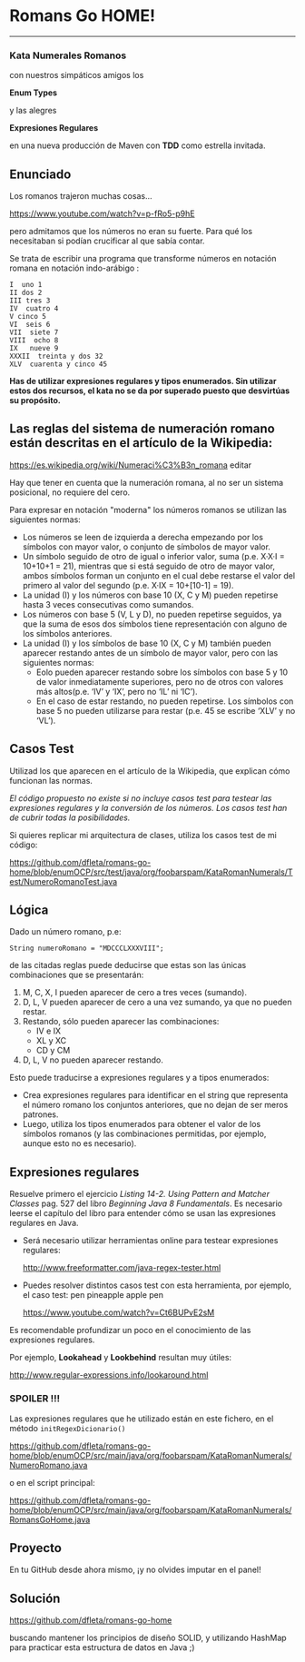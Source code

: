 # Romans Go HOME!

---

### Kata Numerales Romanos

con nuestros simpáticos amigos los

**Enum Types**

y las alegres

**Expresiones Regulares**

en una nueva producción de Maven con **TDD** como estrella invitada.

## Enunciado
Los romanos trajeron muchas cosas...

https://www.youtube.com/watch?v=p-fRo5-p9hE

pero admitamos que los números no eran su fuerte. Para qué los necesitaban si podían crucificar al que sabía contar.

Se trata de escribir una programa que transforme números en notación romana en notación indo-arábigo :

```
I  uno 1
II dos 2
III tres 3 
IV  cuatro 4 
V cinco 5
VI  seis 6
VII  siete 7
VIII  ocho 8
IX   nueve 9
XXXII  treinta y dos 32
XLV  cuarenta y cinco 45
```

**Has de utilizar expresiones regulares y tipos enumerados.
Sin utilizar estos dos recursos, el kata no se da por superado puesto que desvirtúas su propósito.**

## Las reglas del sistema de numeración romano están descritas en el artículo de la Wikipedia:

https://es.wikipedia.org/wiki/Numeraci%C3%B3n_romana
editar

Hay que tener en cuenta que la numeración romana, al no ser un sistema posicional, no requiere del cero.

Para expresar en notación "moderna" los números romanos se utilizan las siguientes normas:

- Los números se leen de izquierda a derecha empezando por los símbolos con mayor valor, o conjunto de símbolos de mayor valor.
- Un símbolo seguido de otro de igual o inferior valor, suma (p.e. X·X·I = 10+10+1 = 21), mientras que si está seguido de otro de mayor valor, ambos símbolos forman un conjunto en el cual debe restarse el valor del primero al valor del segundo (p.e. X·IX = 10+[10-1] = 19).
- La unidad (I) y los números con base 10 (X, C y M) pueden repetirse hasta 3 veces consecutivas como sumandos.
- Los números con base 5 (V, L y D), no pueden repetirse seguidos, ya que la suma de esos dos símbolos tiene representación con alguno de los símbolos anteriores.
- La unidad (I) y los símbolos de base 10 (X, C y M) también pueden aparecer restando antes de un símbolo de mayor valor, pero con las siguientes normas:
    - Eolo pueden aparecer restando sobre los símbolos con base 5 y 10 de valor inmediatamente superiores, pero no de otros con valores más altos(p.e. ‘IV’ y ‘IX’, pero no ‘IL’ ni ‘IC’).
    - En el caso de estar restando, no pueden repetirse.
      Los símbolos con base 5 no pueden utilizarse para restar (p.e. 45 se escribe ‘XLV’ y no ‘VL’).

## Casos Test

Utilizad los que aparecen en el artículo de la Wikipedia, que explican cómo funcionan las normas.

*El código propuesto no existe si no incluye casos test para testear las expresiones regulares y la conversión de los números.
Los casos test han de cubrir todas la posibilidades.*

Si quieres replicar mi arquitectura de clases, utiliza los casos test de mi código:

https://github.com/dfleta/romans-go-home/blob/enumOCP/src/test/java/org/foobarspam/KataRomanNumerals/Test/NumeroRomanoTest.java

## Lógica

Dado un número romano, p.e:

`String numeroRomano = "MDCCCLXXXVIII";`

de las citadas reglas puede deducirse que estas son las únicas combinaciones que se presentarán:

1. M, C, X, I pueden aparecer de cero a tres veces (sumando).
2. D, L, V pueden aparecer de cero a una vez sumando, ya que no pueden restar.
3. Restando, sólo pueden aparecer las combinaciones:
    - IV e IX
    - XL y XC
    - CD y CM
4. D, L, V no pueden aparecer restando.

Esto puede traducirse a expresiones regulares y a tipos enumerados:

- Crea expresiones regulares para identificar en el string que representa el número romano los conjuntos anteriores, que no dejan de ser meros patrones.
- Luego, utiliza los tipos enumerados para obtener el valor de los símbolos romanos (y las combinaciones permitidas, por ejemplo, aunque esto no es necesario).


## Expresiones regulares

Resuelve primero el ejercicio _Listing 14-2. Using Pattern and Matcher Classes_ pag. 527 del libro _Beginning Java 8 Fundamentals_. Es necesario leerse el capítulo del libro para entender cómo se usan las expresiones regulares en Java.

- Será necesario utilizar herramientas online para testear expresiones regulares:

  http://www.freeformatter.com/java-regex-tester.html

- Puedes resolver distintos casos test con esta herramienta, por ejemplo, el caso test:
  pen pineapple apple pen

  https://www.youtube.com/watch?v=Ct6BUPvE2sM

Es recomendable profundizar un poco en el conocimiento de las expresiones regulares.

Por ejemplo, **Lookahead** y **Lookbehind** resultan muy útiles:

http://www.regular-expressions.info/lookaround.html

### SPOILER !!!

Las expresiones regulares que he utilizado están en este fichero, en el método `initRegexDicionario()`

https://github.com/dfleta/romans-go-home/blob/enumOCP/src/main/java/org/foobarspam/KataRomanNumerals/NumeroRomano.java

o en el script principal:

https://github.com/dfleta/romans-go-home/blob/enumOCP/src/main/java/org/foobarspam/KataRomanNumerals/RomansGoHome.java

## Proyecto
En tu GitHub desde ahora mismo, ¡y no olvides imputar en el panel!

## Solución
https://github.com/dfleta/romans-go-home

buscando mantener los principios de diseño SOLID, y utilizando HashMap para practicar esta estructura de datos en Java ;)